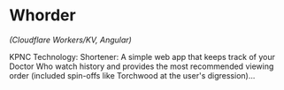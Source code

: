 
# Whorder

*(Cloudflare Workers/KV, Angular)*

KPNC Technology: Shortener: A simple web app that keeps track of your Doctor Who watch history and provides the most recommended viewing order (included spin-offs like Torchwood at the user's digression)...
